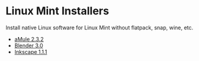 # Linux Mint Installers
Install native Linux software for Linux Mint without flatpack, snap, wine, etc. 

* [aMule 2.3.2](../../amule/README.md)
* [Blender 3.0](../../blender/README.md)
* [Inkscape 1.1.1](../../inkscape/README.md)
